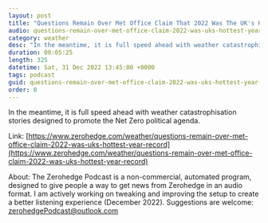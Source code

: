 ```yaml
---
layout: post
title: "Questions Remain Over Met Office Claim That 2022 Was The UK's Hottest Year On Record"
audio: questions-remain-over-met-office-claim-2022-was-uks-hottest-year-record-2
category: weather
desc: "In the meantime, it is full speed ahead with weather catastrophisation stories designed to promote the Net Zero political agenda. "
duration: 00:05:25
length: 325
datetime: Sat, 31 Dec 2022 13:45:00 +0000
tags: podcast
guid: questions-remain-over-met-office-claim-2022-was-uks-hottest-year-record-0
order: 0
---
```

In the meantime, it is full speed ahead with weather catastrophisation stories designed to promote the Net Zero political agenda. 

Link: [https://www.zerohedge.com/weather/questions-remain-over-met-office-claim-2022-was-uks-hottest-year-record](https://www.zerohedge.com/weather/questions-remain-over-met-office-claim-2022-was-uks-hottest-year-record)

About: The Zerohedge Podcast is a non-commercial, automated program, designed to give people a way to get news from Zerohedge in an audio format.  I am actively working on tweaking and improving the setup to create a better listening experience (December 2022).  Suggestions are welcome: [zerohedgePodcast@outlook.com](mailto:zerohedgePodcast@outlook.com)